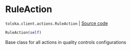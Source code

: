 # RuleAction
`toloka.client.actions.RuleAction` | [Source code](https://github.com/Toloka/toloka-kit/blob/v1.0.2/src/client/actions.py#L31)

```python
RuleAction(self)
```

Base class for all actions in quality controls configurations

